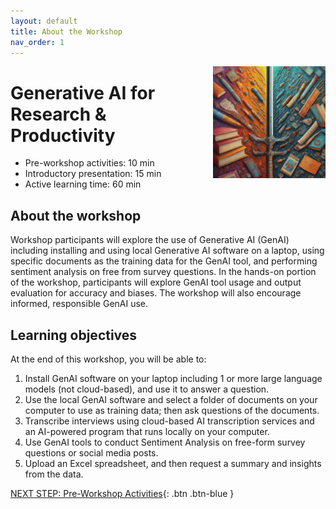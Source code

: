 ```yaml
---
layout: default
title: About the Workshop 
nav_order: 1
---
```

<img src="images/gen-ai-inter.png" style="float:right;width:180px;" alt="decorative">

# Generative AI for Research & Productivity

- Pre-workshop activities: 10 min 
- Introductory presentation: 15 min
- Active learning time: 60 min

## About the workshop 
Workshop participants will explore the use of Generative AI (GenAI) including installing and using local Generative AI software on a laptop, using specific documents as the training data for the GenAI tool, and performing sentiment analysis on free from survey questions. In the hands-on portion of the workshop, participants will explore GenAI tool usage and output evaluation for accuracy and biases. The workshop will also encourage informed, responsible GenAI use.

## Learning objectives

At the end of this workshop, you will be able to:

1. Install GenAI software on your laptop including 1 or more large language models (not cloud-based), and use it to answer a question.
2. Use the local GenAI software and select a folder of documents on your computer to use as training data; then ask questions of the documents.
3. Transcribe interviews using cloud-based AI transcription services and an AI-powered program that runs locally on your computer.
4. Use GenAI tools to conduct Sentiment Analysis on free-form survey questions or social media posts.
5. Upload an Excel spreadsheet, and then request a summary and insights from the data.
 
[NEXT STEP: Pre-Workshop Activities](pre-workshop.html){: .btn .btn-blue }
